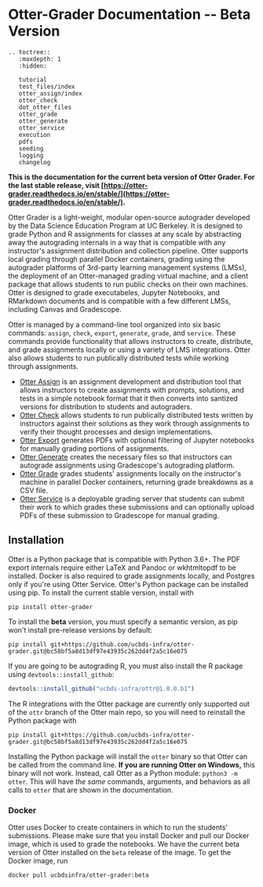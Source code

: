 # Otter-Grader Documentation -- Beta Version

```eval_rst
.. toctree::
   :maxdepth: 1
   :hidden:

   tutorial
   test_files/index
   otter_assign/index
   otter_check
   dot_otter_files
   otter_grade
   otter_generate
   otter_service
   execution
   pdfs
   seeding
   logging
   changelog
```

**This is the documentation for the current beta version of Otter Grader. For the last stable release, visit [https://otter-grader.readthedocs.io/en/stable/](https://otter-grader.readthedocs.io/en/stable/).**

Otter Grader is a light-weight, modular open-source autograder developed by the Data Science Education Program at UC Berkeley. It is designed to grade Python and R assignments for classes at any scale by abstracting away the autograding internals in a way that is compatible with any instructor's assignment distribution and collection pipeline. Otter supports local grading through parallel Docker containers, grading using the autograder platforms of 3rd-party learning management systems (LMSs), the deployment of an Otter-managed grading virtual machine, and a client package that allows students to run public checks on their own machines. Otter is designed to grade executabeles, Jupyter Notebooks, and RMarkdown documents and is compatible with a few different LMSs, including Canvas and Gradescope.

Otter is managed by a command-line tool organized into six basic commands: `assign`, `check`, `export`, `generate`, `grade`, and `service`. These commands provide functionality that allows instructors to create, distribute, and grade assignments locally or using a variety of LMS integrations. Otter also allows students to run publically distributed tests while working through assignments.

* [Otter Assign](otter_assign/index.md) is an assignment development and distribution tool that allows instructors to create assignments with prompts, solutions, and tests in a simple notebook format that it then converts into santized versions for distribution to students and autograders.
* [Otter Check](otter_check.md) allows students to run publically distributed tests written by instructors against their solutions as they work through assignments to verify their thought processes and design implementations.
* [Otter Export](pdfs.md) generates PDFs with optional filtering of Jupyter notebooks for manually grading portions of assignments.
* [Otter Generate](otter_generate.md) creates the necessary files so that instructors can autograde assignments using Gradescope's autograding platform.
* [Otter Grade](otter_grade.md) grades students' assignments locally on the instructor's machine in parallel Docker containers, returning grade breakdowns as a CSV file.
* [Otter Service](otter_service.md) is a deployable grading server that students can submit their work to which grades these submissions and can optionally upload PDFs of these submission to Gradescope for manual grading.

## Installation

Otter is a Python package that is compatible with Python 3.6+. The PDF export internals require either LaTeX and Pandoc or wkhtmltopdf to be installed. Docker is also required to grade assignments locally, and Postgres only if you're using Otter Service. Otter's Python package can be installed using pip. To install the current stable version, install with

```
pip install otter-grader
```

To install the **beta** version, you must specify a semantic version, as pip won't install pre-release versions by default:

```
pip install git+https://github.com/ucbds-infra/otter-grader.git@bc58bf5a8d13df97e43935c262dd4f2a5c16e075
```

If you are going to be autograding R, you must also install the R package using `devtools::install_github`:

```r
devtools::install_github("ucbds-infra/ottr@1.0.0.b1")
```

The R integrations with the Otter package are currently only supported out of the `ottr` branch of the Otter main repo, so you will need to reinstall the Python package with

```
pip install git+https://github.com/ucbds-infra/otter-grader.git@bc58bf5a8d13df97e43935c262dd4f2a5c16e075
```

Installing the Python package will install the `otter` binary so that Otter can be called from the command line. **If you are running Otter on Windows,** this binary will not work. Instead, call Otter as a Python module: `python3 -m otter`. This will have _the same_ commands, arguments, and behaviors as all calls to `otter` that are shown in the documentation. 

### Docker

Otter uses Docker to create containers in which to run the students' submissions. Please make sure that you install Docker and pull our Docker image, which is used to grade the notebooks. We have the current beta version of Otter installed on the `beta` release of the image. To get the Docker image, run

```
docker pull ucbdsinfra/otter-grader:beta
```
